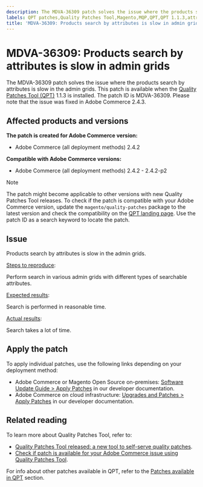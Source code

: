 ```yaml
---
description: The MDVA-36309 patch solves the issue where the products search by attributes is slow in the admin grids. This patch is available when the Quality Patches Tool (QPT) 1.1.3 is installed. The patch ID is MDVA-36309. Please note that the issue was fixed in Adobe Commerce 2.4.3.
labels: QPT patches,Quality Patches Tool,Magento,MQP,QPT,QPT 1.1.3,attribute,products,search,slow,admin grids,2.4.2,2.4.2-p1,2.4.2-p2
title: 'MDVA-36309: Products search by attributes is slow in admin grids'
---
```


# MDVA-36309: Products search by attributes is slow in admin grids

The MDVA-36309 patch solves the issue where the products search by attributes is slow in the admin grids. This patch is available when the [Quality Patches Tool (QPT)](https://support.magento.com/hc/en-us/articles/360047139492) 1.1.3 is installed. The patch ID is MDVA-36309. Please note that the issue was fixed in Adobe Commerce 2.4.3.

## Affected products and versions

**The patch is created for Adobe Commerce version:**

* Adobe Commerce (all deployment methods) 2.4.2

**Compatible with Adobe Commerce versions:**

* Adobe Commerce (all deployment methods) 2.4.2 - 2.4.2-p2

>[!NOTE]
>
>The patch might become applicable to other versions with new Quality Patches Tool releases. To check if the patch is compatible with your Adobe Commerce version, update the `magento/quality-patches` package to the latest version and check the compatibility on the [QPT landing page](https://devdocs.magento.com/quality-patches/tool.html#patch-grid). Use the patch ID as a search keyword to locate the patch.

## Issue

Products search by attributes is slow in the admin grids.

<u>Steps to reproduce</u>:

Perform search in various admin grids with different types of searchable attributes.

<u>Expected results</u>:

Search is performed in reasonable time.

<u>Actual results</u>:

Search takes a lot of time.

## Apply the patch

To apply individual patches, use the following links depending on your deployment method:

* Adobe Commerce or Magento Open Source on-premises: [Software Update Guide > Apply Patches](https://devdocs.magento.com/guides/v2.4/comp-mgr/patching/mqp.html) in our developer documentation.
* Adobe Commerce on cloud infrastructure: [Upgrades and Patches > Apply Patches](https://devdocs.magento.com/cloud/project/project-patch.html) in our developer documentation.

## Related reading

To learn more about Quality Patches Tool, refer to:

* [Quality Patches Tool released: a new tool to self-serve quality patches](https://support.magento.com/hc/en-us/articles/360047139492).
* [Check if patch is available for your Adobe Commerce issue using Quality Patches Tool](https://support.magento.com/hc/en-us/articles/360047125252).

For info about other patches available in QPT, refer to the [Patches available in QPT](https://support.magento.com/hc/en-us/sections/360010506631-Patches-available-in-MQP-tool-) section.